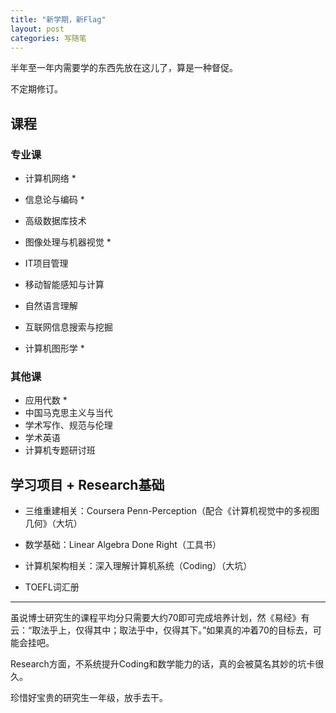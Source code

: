 ```yaml
---
title: "新学期，新Flag"
layout: post
categories: 写随笔
---
```


半年至一年内需要学的东西先放在这儿了，算是一种督促。

不定期修订。

<!-- more -->

## 课程

### 专业课

* 计算机网络 *
* 信息论与编码 *
* 高级数据库技术
* 图像处理与机器视觉 *

* IT项目管理
* 移动智能感知与计算
* 自然语言理解
* 互联网信息搜索与挖掘
* 计算机图形学 *

### 其他课

* 应用代数 *
* 中国马克思主义与当代
* 学术写作、规范与伦理
* 学术英语
* 计算机专题研讨班

## 学习项目 + Research基础

* 三维重建相关：Coursera Penn-Perception（配合《计算机视觉中的多视图几何》（大坑）

* 数学基础：Linear Algebra Done Right（工具书）

* 计算机架构相关：深入理解计算机系统（Coding）（大坑）
* TOEFL词汇册

---

虽说博士研究生的课程平均分只需要大约70即可完成培养计划，然《易经》有云：“取法乎上，仅得其中；取法乎中，仅得其下。”如果真的冲着70的目标去，可能会挂吧。

Research方面，不系统提升Coding和数学能力的话，真的会被莫名其妙的坑卡很久。

珍惜好宝贵的研究生一年级，放手去干。